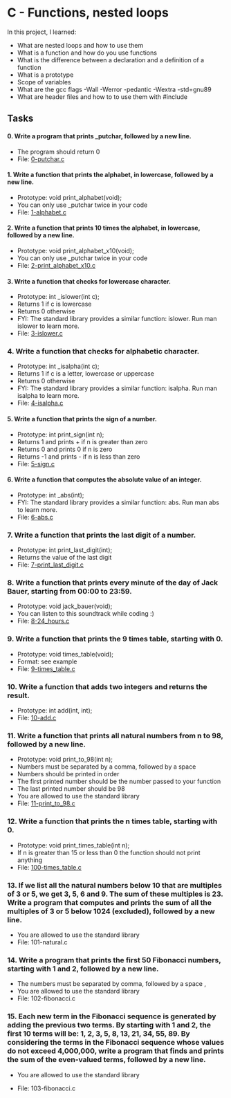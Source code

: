 # C - Functions, nested loops
In this project, I learned:
- What are nested loops and how to use them
- What is a function and how do you use functions
- What is the difference between a declaration and a definition of a function
- What is a prototype
- Scope of variables
- What are the gcc flags -Wall -Werror -pedantic -Wextra -std=gnu89
- What are header files and how to to use them with #include

## Tasks

#### 0. Write a program that prints _putchar, followed by a new line.

- The program should return 0
- File: [0-putchar.c](0-putchar.c)

#### 1. Write a function that prints the alphabet, in lowercase, followed by a new line.

- Prototype: void print_alphabet(void);
- You can only use _putchar twice in your code
- File: [1-alphabet.c](1-alphabet.c)

#### 2. Write a function that prints 10 times the alphabet, in lowercase, followed by a new line.

- Prototype: void print_alphabet_x10(void);
- You can only use _putchar twice in your code
- File: [2-print_alphabet_x10.c](2-print_alphabet_x10.c)

#### 3. Write a function that checks for lowercase character.

- Prototype: int _islower(int c);
- Returns 1 if c is lowercase
- Returns 0 otherwise
- FYI: The standard library provides a similar function: islower. Run man islower to learn more.
- File: [3-islower.c](3-islower.c)

### 4. Write a function that checks for alphabetic character.

- Prototype: int _isalpha(int c);
- Returns 1 if c is a letter, lowercase or uppercase
- Returns 0 otherwise
- FYI: The standard library provides a similar function: isalpha. Run man isalpha to learn more.
- File: [4-isalpha.c](4-isalpha)

#### 5. Write a function that prints the sign of a number.

- Prototype: int print_sign(int n);
- Returns 1 and prints + if n is greater than zero
- Returns 0 and prints 0 if n is zero
- Returns -1 and prints - if n is less than zero
- File: [5-sign.c](5-sign.c)

#### 6. Write a function that computes the absolute value of an integer.

- Prototype: int _abs(int);
- FYI: The standard library provides a similar function: abs. Run man abs to learn more.
- File: [6-abs.c](6-abs.c)

### 7. Write a function that prints the last digit of a number.

- Prototype: int print_last_digit(int);
- Returns the value of the last digit
- File: [7-print_last_digit.c](7-print_last_digit.c)

### 8. Write a function that prints every minute of the day of Jack Bauer, starting from 00:00 to 23:59.

- Prototype: void jack_bauer(void);
- You can listen to this soundtrack while coding :)
- File: [8-24_hours.c](8-24_hours.c)

### 9. Write a function that prints the 9 times table, starting with 0.

- Prototype: void times_table(void);
- Format: see example
- File: [9-times_table.c](9-times_table.c)

### 10. Write a function that adds two integers and returns the result.

- Prototype: int add(int, int);
- File: [10-add.c](10-add.c)

### 11. Write a function that prints all natural numbers from n to 98, followed by a new line.

- Prototype: void print_to_98(int n);
- Numbers must be separated by a comma, followed by a space
- Numbers should be printed in order
- The first printed number should be the number passed to your function
- The last printed number should be 98
- You are allowed to use the standard library
- File: [11-print_to_98.c](11-print_to_98.c)

### 12. Write a function that prints the n times table, starting with 0.

- Prototype: void print_times_table(int n);
- If n is greater than 15 or less than 0 the function should not print anything
- File: [100-times_table.c](100-times_table.c)

### 13. If we list all the natural numbers below 10 that are multiples of 3 or 5, we get 3, 5, 6 and 9. The sum of these multiples is 23. Write a program that computes and prints the sum of all the multiples of 3 or 5 below 1024 (excluded), followed by a new line.

- You are allowed to use the standard library
- File: 101-natural.c

### 14. Write a program that prints the first 50 Fibonacci numbers, starting with 1 and 2, followed by a new line.

- The numbers must be separated by comma, followed by a space , 
- You are allowed to use the standard library
- File: 102-fibonacci.c

### 15. Each new term in the Fibonacci sequence is generated by adding the previous two terms. By starting with 1 and 2, the first 10 terms will be: 1, 2, 3, 5, 8, 13, 21, 34, 55, 89. By considering the terms in the Fibonacci sequence whose values do not exceed 4,000,000, write a program that finds and prints the sum of the even-valued terms, followed by a new line.

- You are allowed to use the standard library

- File: 103-fibonacci.c


